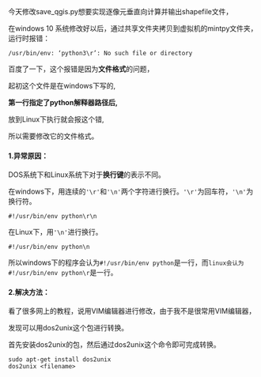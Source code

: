 今天修改save_qgis.py想要实现逐像元垂直向计算并输出shapefile文件，

在windows 10 系统修改好以后，通过共享文件夹拷贝到虚拟机的mintpy文件夹，运行时报错：

```shell
/usr/bin/env: ‘python3\r’: No such file or directory 
```
百度了一下，这个报错是因为**文件格式**的问题，

起初这个文件是在windows下写的, 

**第一行指定了python解释器路径后,**

放到Linux下执行就会报这个错,

所以需要修改它的文件格式。

#### 1.异常原因：

DOS系统下和Linux系统下对于**换行键**的表示不同。

在windows下，用连续的`'\r'`和`'\n'`两个字符进行换行。`'\r'`为回车符，`'\n'`为换行符。

```shell
#!/usr/bin/env python\r\n
```

在Linux下，用`'\n'`进行换行。

```shell
#!/usr/bin/env python\n
```

所以windows下的程序会认为`#!/usr/bin/env python`是一行，而`linux会认为#!/usr/bin/env python\r`是一行。

#### 2.解决方法：

看了很多网上的教程，说用VIM编辑器进行修改，由于我不是很常用VIM编辑器，

发现可以用dos2unix这个包进行转换。

首先安装dos2unix的包，然后通过dos2unix这个命令即可完成转换。

```shell
sudo apt-get install dos2unix
dos2unix <filename>
```
